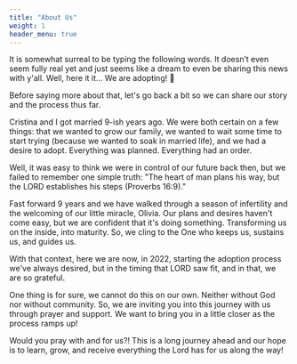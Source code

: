 ```yaml
---
title: "About Us"
weight: 1
header_menu: true
---
```


It is somewhat surreal to be typing the following words. It doesn’t even seem fully real yet and just seems like a dream to even be sharing this news with y'all. Well, here it it... We are adopting! 🎉

Before saying more about that, let's go back a bit so we can share our story and the process thus far.

Cristina and I got married 9-ish years ago. We were both certain on a few things: that we wanted to grow our family, we wanted to wait some time to start trying (because we wanted to soak in married life), and we had a desire to adopt. Everything was planned. Everything had an order.

Well, it was easy to think we were in control of our future back then, but we failed to remember one simple truth: "The heart of man plans his way, but the LORD establishes his steps (Proverbs 16:9)."

Fast forward 9 years and we have walked through a season of infertility and the welcoming of our little miracle, Olivia. Our plans and desires haven't come easy, but we are confident that it's doing something. Transforming us on the inside, into maturity. So, we cling to the One who keeps us, sustains us, and guides us.

With that context, here we are now, in 2022, starting the adoption process we've always desired, but in the timing that LORD saw fit, and in that, we are so grateful.

One thing is for sure, we cannot do this on our own. Neither without God nor without community. So, we are inviting you into this journey with us through prayer and support. We want to bring you in a little closer as the process ramps up!

Would you pray with and for us?! This is a long journey ahead and our hope is to learn, grow, and receive everything the Lord has for us along the way!

